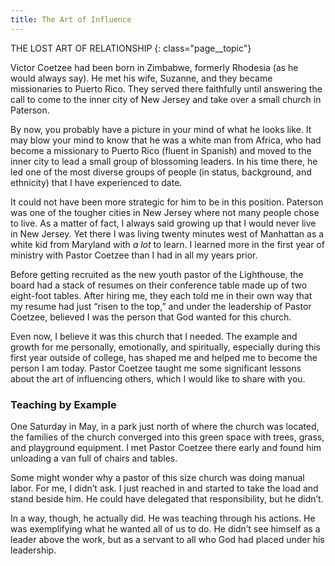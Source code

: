 ```yaml
---
title: The Art of Influence
---
```

THE LOST ART OF RELATIONSHIP
{: class="page__topic"}

Victor Coetzee had been born in Zimbabwe, formerly Rhodesia (as he
would always say). He met his wife, Suzanne, and they became missionaries to
Puerto Rico. They served there faithfully until answering the call to come to the
inner city of New Jersey and take over a small church in Paterson.

By now, you probably have a picture in your mind of what he looks like.
It may blow your mind to know that he was a white man from Africa, who had
become a missionary to Puerto Rico (fluent in Spanish) and moved to the inner
city to lead a small group of blossoming leaders. In his time there, he led one of
the most diverse groups of people (in status, background, and ethnicity) that I
have experienced to date.

It could not have been more strategic for him to be in this position. Paterson
was one of the tougher cities in New Jersey where not many people chose to
live. As a matter of fact, I always said growing up that I would never live in New
Jersey. Yet there I was living twenty minutes west of Manhattan as a white kid
from Maryland with _a lot_ to learn. I learned more in the first year of ministry
with Pastor Coetzee than I had in all my years prior.

Before getting recruited as the new youth pastor of the Lighthouse, the
board had a stack of resumes on their conference table made up of two eight-foot
tables. After hiring me, they each told me in their own way that my resume had
just “risen to the top,” and under the leadership of Pastor Coetzee, believed I was
the person that God wanted for this church.

Even now, I believe it was this church that I needed. The example and
growth for me personally, emotionally, and spiritually, especially during this first
year outside of college, has shaped me and helped me to become the person I
am today. Pastor Coetzee taught me some significant lessons about the art of
influencing others, which I would like to share with you.

### Teaching by Example

One Saturday in May, in a park just north of where the church was located,
the families of the church converged into this green space with trees, grass, and
playground equipment. I met Pastor Coetzee there early and found him unloading
a van full of chairs and tables.

Some might wonder why a pastor of this size church was doing manual
labor. For me, I didn’t ask. I just reached in and started to take the load and stand
beside him. He could have delegated that responsibility, but he didn’t.

In a way, though, he actually did. He was teaching through his actions. He
was exemplifying what he wanted all of us to do. He didn’t see himself as a leader
above the work, but as a servant to all who God had placed under his leadership.